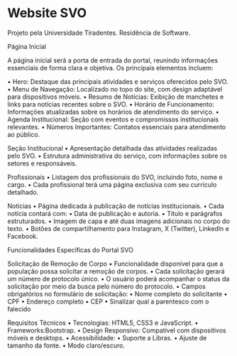 # Website SVO
 Projeto pela Universidade Tiradentes. Residência de Software.

Página Inicial

A página inicial será a porta de entrada do portal, reunindo informações essenciais de forma clara e objetiva. Os principais elementos incluem:

•	Hero: Destaque das principais atividades e serviços oferecidos pelo SVO.
•	Menu de Navegação: Localizado no topo do site, com design adaptável para dispositivos móveis.
•	Resumo de Notícias: Exibição de manchetes e links para notícias recentes sobre o SVO.
•	Horário de Funcionamento: Informações atualizadas sobre os horários de atendimento do serviço.
•	Agenda Institucional: Seção com eventos e compromissos institucionais relevantes.
•	Números Importantes: Contatos essenciais para atendimento ao público.

Seção Institucional
•	Apresentação detalhada das atividades realizadas pelo SVO.
•	Estrutura administrativa do serviço, com informações sobre os setores e responsáveis.

Profissionais
•	Listagem dos profissionais do SVO, incluindo foto, nome e cargo.
•	Cada profissional terá uma página exclusiva com seu currículo detalhado.

Notícias
•	Página dedicada à publicação de notícias institucionais.
•	Cada notícia contará com:
•	Data de publicação e autoria.
•	Título e parágrafos estruturados.
•	Imagem de capa e até duas imagens adicionais no corpo do texto.
•	Botões de compartilhamento para Instagram, X (Twitter), LinkedIn e Facebook.

Funcionalidades Específicas do Portal SVO

Solicitação de Remoção de Corpo
•	Funcionalidade disponível para que a população possa solicitar a remoção de corpos.
•	Cada solicitação gerará um número de protocolo único.
•	O usuário poderá acompanhar o status da solicitação por meio da busca pelo número do protocolo.
•	Campos obrigatórios no formulário de solicitação:
•	Nome completo do solicitante
•	CPF
•	Endereço completo
•	CEP 
•     Sinalizar qual a parentesco com o falecido

Requisitos Técnicos
•	Tecnologias: HTML5, CSS3 e JavaScript.
•	Frameworks:Bootstrap.
•	Design Responsivo: Compatível com dispositivos móveis e desktops.
•	Acessibilidade:
•	Suporte a Libras.
•	Ajuste de tamanho da fonte.
•	Modo claro/escuro.

